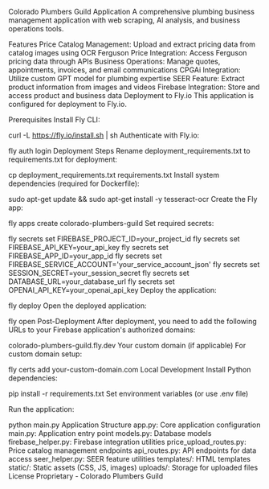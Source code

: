 Colorado Plumbers Guild Application
A comprehensive plumbing business management application with web scraping, AI analysis, and business operations tools.

Features
Price Catalog Management: Upload and extract pricing data from catalog images using OCR
Ferguson Price Integration: Access Ferguson pricing data through APIs
Business Operations: Manage quotes, appointments, invoices, and email communications
CPGAi Integration: Utilize custom GPT model for plumbing expertise
SEER Feature: Extract product information from images and videos
Firebase Integration: Store and access product and business data
Deployment to Fly.io
This application is configured for deployment to Fly.io.

Prerequisites
Install Fly CLI:

curl -L https://fly.io/install.sh | sh
Authenticate with Fly.io:

fly auth login
Deployment Steps
Rename deployment_requirements.txt to requirements.txt for deployment:

cp deployment_requirements.txt requirements.txt
Install system dependencies (required for Dockerfile):

sudo apt-get update && sudo apt-get install -y tesseract-ocr
Create the Fly app:

fly apps create colorado-plumbers-guild
Set required secrets:

fly secrets set FIREBASE_PROJECT_ID=your_project_id
fly secrets set FIREBASE_API_KEY=your_api_key
fly secrets set FIREBASE_APP_ID=your_app_id
fly secrets set FIREBASE_SERVICE_ACCOUNT='your_service_account_json'
fly secrets set SESSION_SECRET=your_session_secret
fly secrets set DATABASE_URL=your_database_url
fly secrets set OPENAI_API_KEY=your_openai_api_key
Deploy the application:

fly deploy
Open the deployed application:

fly open
Post-Deployment
After deployment, you need to add the following URLs to your Firebase application's authorized domains:

colorado-plumbers-guild.fly.dev
Your custom domain (if applicable)
For custom domain setup:

fly certs add your-custom-domain.com
Local Development
Install Python dependencies:

pip install -r requirements.txt
Set environment variables (or use .env file)

Run the application:

python main.py
Application Structure
app.py: Core application configuration
main.py: Application entry point
models.py: Database models
firebase_helper.py: Firebase integration utilities
price_upload_routes.py: Price catalog management endpoints
api_routes.py: API endpoints for data access
seer_helper.py: SEER feature utilities
templates/: HTML templates
static/: Static assets (CSS, JS, images)
uploads/: Storage for uploaded files
License
Proprietary - Colorado Plumbers Guild
